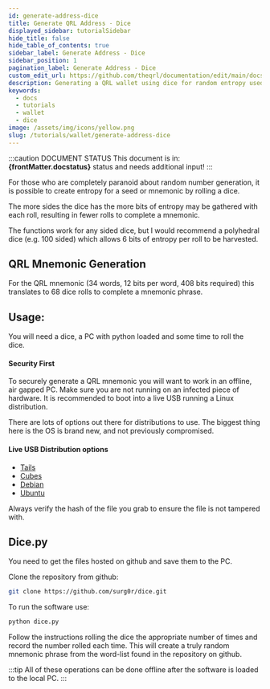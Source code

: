 ```yaml
---
id: generate-address-dice
title: Generate QRL Address - Dice
displayed_sidebar: tutorialSidebar
hide_title: false
hide_table_of_contents: true
sidebar_label: Generate Address - Dice
sidebar_position: 1
pagination_label: Generate Address - Dice
custom_edit_url: https://github.com/theqrl/documentation/edit/main/docs/Tutorials/Wallet/generate-address-dice.md
description: Generating a QRL wallet using dice for random entropy used for the address cryptography.
keywords:
  - docs
  - tutorials
  - wallet
  - dice
image: /assets/img/icons/yellow.png
slug: /tutorials/wallet/generate-address-dice
---
```


:::caution DOCUMENT STATUS 
<span>This document is in: <b>{frontMatter.docstatus}</b> status and needs additional input!</span>
:::


For those who are completely paranoid about random number generation, it is possible to create entropy for a seed or mnemonic by rolling a dice. 

The more sides the dice has the more bits of entropy may be gathered with each roll, resulting in fewer rolls to complete a mnemonic.

The functions work for any sided dice, but I would recommend a polyhedral dice (e.g. 100 sided) which allows 6 bits of entropy per roll to be harvested.

## QRL Mnemonic Generation 

For the QRL mnemonic (34 words, 12 bits per word, 408 bits required) this translates to 68 dice rolls to complete a mnemonic phrase.


## Usage: 

You will need a dice, a PC with python loaded and some time to roll the dice.

#### Security First

To securely generate a QRL mnemonic you will want to work in an offline, air gapped PC. Make sure you are not running on an infected piece of hardware. It is recommended to boot into a live USB running a Linux distribution. 

There are lots of options out there for distributions to use. The biggest thing here is the OS is brand new, and not previously compromised.

#### Live USB Distribution options

- [Tails](#)
- [Cubes](#)
- [Debian](#)
- [Ubuntu](#)

Always verify the hash of the file you grab to ensure the file is not tampered with.

## Dice.py  

You need to get the files hosted on github and save them to the PC. 

Clone the repository from github:
```bash
git clone https://github.com/surg0r/dice.git
```

To run the software use:

```bash
python dice.py
```

Follow the instructions rolling the dice the appropriate number of times and record the number rolled each time. This will create a truly random mnemonic phrase from the word-list found in the repository on github.


:::tip
All of these operations can be done offline after the software is loaded to the local PC.
:::